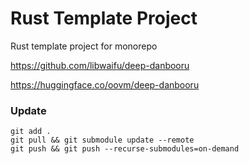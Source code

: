 Rust Template Project
=====================

Rust template project for monorepo

https://github.com/libwaifu/deep-danbooru

https://huggingface.co/oovm/deep-danbooru



### Update

```
git add .
git pull && git submodule update --remote
git push && git push --recurse-submodules=on-demand
```